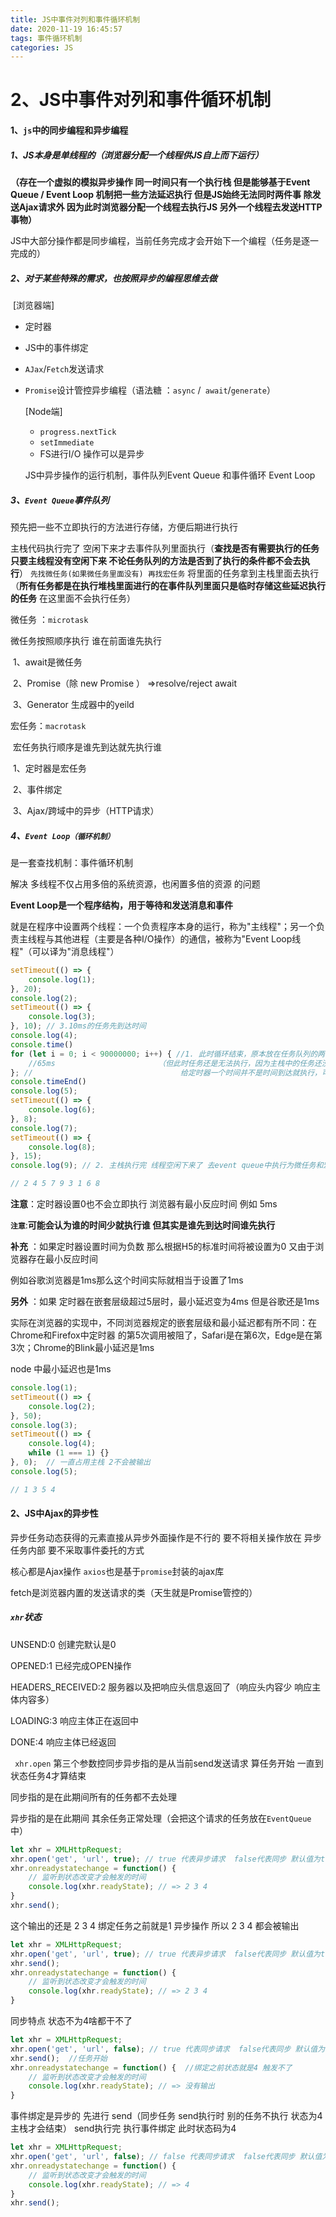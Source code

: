 ```yaml
---
title: JS中事件对列和事件循环机制
date: 2020-11-19 16:45:57
tags: 事件循环机制
categories: JS
---
```

# **2、JS中事件对列和事件循环机制**


#### 	1、`js`中的同步编程和异步编程

##### 1、JS本身是单线程的（浏览器分配一个线程供JS自上而下运行）

**（存在一个虚拟的模拟异步操作 同一时间只有一个执行栈  但是能够基于Event Queue / Event Loop 机制把一些方法延迟执行  但是JS始终无法同时两件事 除发送Ajax请求外 因为此时浏览器分配一个线程去执行JS 另外一个线程去发送HTTP事物）**

JS中大部分操作都是同步编程，当前任务完成才会开始下一个编程（任务是逐一完成的）

##### 2、对于某些特殊的需求，也按照异步的编程思维去做

​    [浏览器端]

+ 定时器

+ JS中的事件绑定

+ `AJax`/`Fetch`发送请求

+ `Promise`设计管控异步编程（语法糖 ：`async` /` await`/`generate`）

  [Node端]

  + `progress.nextTick`
  + `setImmediate`
  + FS进行I/O 操作可以是异步

  

  JS中异步操作的运行机制，事件队列Event Queue 和事件循环 Event Loop

  






##### 3、`Event Queue`事件队列

预先把一些不立即执行的方法进行存储，方便后期进行执行

主栈代码执行完了 空闲下来才去事件队列里面执行（**查找是否有需要执行的任务 只要主线程没有空闲下来 不论任务队列的方法是否到了执行的条件都不会去执行**） `先找微任务(如果微任务里面没有) 再找宏任务` 将里面的任务拿到主栈里面去执行（**所有任务都是在执行堆栈里面进行的在事件队列里面只是临时存储这些延迟执行的任务** 在这里面不会执行任务）

微任务 ：`microtask`

微任务按照顺序执行 谁在前面谁先执行

​				1、await是微任务

​				2、Promise（除 new Promise ） =>resolve/reject  await

​				3、Generator 生成器中的yeild	

宏任务：`macrotask`

​		宏任务执行顺序是谁先到达就先执行谁

​		1、定时器是宏任务

​		2、事件绑定

​		3、Ajax/跨域中的异步（HTTP请求）	



##### 4、`Event Loop（循环机制）`

是一套查找机制：事件循环机制

解决 多线程不仅占用多倍的系统资源，也闲置多倍的资源 的问题

 **Event Loop是一个程序结构，用于等待和发送消息和事件** 

 就是在程序中设置两个线程：一个负责程序本身的运行，称为"主线程"；另一个负责主线程与其他进程（主要是各种I/O操作）的通信，被称为"Event Loop线程"（可以译为"消息线程"） 







```js
setTimeout(() => {
    console.log(1);
}, 20);
console.log(2);
setTimeout(() => {
    console.log(3);
}, 10); // 3.10ms的任务先到达时间 
console.log(4);
console.time()
for (let i = 0; i < 90000000; i++) { //1. 此时循环结束，原本放在任务队列的两个宏任务都已经到达了执行条件
    //65ms                       （但此时任务还是无法执行，因为主栈中的任务还没执行完，线程还被占用着）
}; //                                 给定时器一个时间并不是时间到达就执行，可能需要延后执行
console.timeEnd()
console.log(5);
setTimeout(() => {
    console.log(6);
}, 8);
console.log(7);
setTimeout(() => {
    console.log(8);
}, 15);
console.log(9); // 2. 主栈执行完 线程空闲下来了 去event queue中执行为微任务和宏任务

// 2 4 5 7 9 3 1 6 8
```

**注意**：定时器设置0也不会立即执行 浏览器有最小反应时间 例如 5ms

**`注意`**:**可能会认为谁的时间少就执行谁 但其实是谁先到达时间谁先执行**

**补充** ：如果定时器设置时间为负数 那么根据H5的标准时间将被设置为0 又由于浏览器存在最小反应时间

   例如谷歌浏览器是1ms那么这个时间实际就相当于设置了1ms  

**另外** ：如果 定时器在嵌套层级超过5层时，最小延迟变为4ms  但是谷歌还是1ms

​		 实际在浏览器的实现中，不同浏览器规定的嵌套层级和最小延迟都有所不同：在Chrome和Firefox中定时器		 的第5次调用被阻了，Safari是在第6次，Edge是在第3次；Chrome的Blink最小延迟是1ms 

  node 中最小延迟也是1ms





```js
console.log(1);
setTimeout(() => {
    console.log(2);
}, 50);
console.log(3);
setTimeout(() => {
    console.log(4);
    while (1 === 1) {}
}, 0);  // 一直占用主栈 2不会被输出
console.log(5);

// 1 3 5 4 
```







#### 2、JS中Ajax的异步性

异步任务动态获得的元素直接从异步外面操作是不行的  要不将相关操作放在 异步任务内部 要不采取事件委托的方式

核心都是Ajax操作   `axios`也是基于`promise`封装的ajax库

fetch是浏览器内置的发送请求的类（天生就是Promise管控的）



#####  `xhr`状态

 UNSEND:0 创建完默认是0

OPENED:1  已经完成OPEN操作

HEADERS_RECEIVED:2   服务器以及把响应头信息返回了（响应头内容少 响应主体内容多）

 LOADING:3   响应主体正在返回中

 DONE:4    响应主体已经返回

` xhr.open` 第三个参数控同步异步指的是从当前send发送请求 算任务开始 一直到状态任务4才算结束

 同步指的是在此期间所有的任务都不去处理

异步指的是在此期间 其余任务正常处理（会把这个请求的任务放在`EventQueue`中）





```js
let xhr = XMLHttpRequest;
xhr.open('get', 'url', true); // true 代表异步请求  false代表同步 默认值为true异步请求
xhr.onreadystatechange = function() {
    // 监听到状态改变才会触发的时间
    console.log(xhr.readyState); // => 2 3 4 
}
xhr.send();
```



这个输出的还是 2 3 4  绑定任务之前就是1 异步操作 所以 2 3 4 都会被输出 

```js
let xhr = XMLHttpRequest;
xhr.open('get', 'url', true); // true 代表异步请求  false代表同步 默认值为true异步请求
xhr.send(); 
xhr.onreadystatechange = function() {
    // 监听到状态改变才会触发的时间
    console.log(xhr.readyState); // => 2 3 4 
}

```



同步特点 状态不为4啥都干不了

```js
let xhr = XMLHttpRequest;
xhr.open('get', 'url', false); // true 代表同步请求  false代表同步 默认值为true异步请求
xhr.send();  //任务开始 
xhr.onreadystatechange = function() {  //绑定之前状态就是4 触发不了
    // 监听到状态改变才会触发的时间
    console.log(xhr.readyState); // => 没有输出
}

```



事件绑定是异步的 先进行 send（同步任务 send执行时 别的任务不执行   状态为4主栈才会结束） send执行完   执行事件绑定 此时状态码为4 

```js
let xhr = XMLHttpRequest;
xhr.open('get', 'url', false); // false 代表同步请求  false代表同步 默认值为true异步请求
xhr.onreadystatechange = function() {
    // 监听到状态改变才会触发的时间
    console.log(xhr.readyState); // => 4 
}
xhr.send();
```

